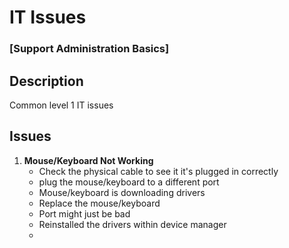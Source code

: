 <h1>IT Issues</h1>

 ### [Support Administration Basics]

<h2>Description</h2>
 Common level 1 IT issues
<br />


<h2>Issues</h2>

1. <B>Mouse/Keyboard Not Working</b>
   - Check the physical cable to see it it's plugged in correctly
   - plug the mouse/keyboard to a different port
   - Mouse/keyboard is downloading drivers
   - Replace the mouse/keyboard
   - Port might just be bad
   - Reinstalled the drivers within device manager
   - 
